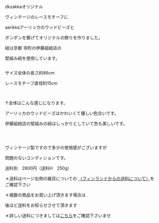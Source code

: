 <link rel="stylesheet" type="text/css" href="/assets/css/styles.css">

dkzakkaオリジナル

ヴィンテージのレースモチーフに

aarikkaアーリッカのウッドビーズと

ポンポンを繋げてオリジナルの飾りを作りました。

紐は京都 寺町の伊藤組紐店の

堅組み紐を使用しています。

<img alt="" src="http://blog.cnobi.jp/v1/blog/user/71e35865e9e62f3f9d70420d6124d2ab/1524577895"/> 

サイズ全体の長さ約86cm

レースモチーフ直径約15cm

<img alt="" src="http://blog.cnobi.jp/v1/blog/user/71e35865e9e62f3f9d70420d6124d2ab/1524575512"/> 

<img alt="" src="http://blog.cnobi.jp/v1/blog/user/71e35865e9e62f3f9d70420d6124d2ab/1524575514"/> 

↑全体はこんな感じになります。

アーリッカのウッドビーズはかわいくて優しい色合いです。

伊藤組紐店の堅組みの紐はしっかりとしていて色も美しいです。

<img alt="" src="http://blog.cnobi.jp/v1/blog/user/71e35865e9e62f3f9d70420d6124d2ab/1524577897"/> 

 

ヴィンテージ製ですので多少の使用感がございますが

問題のないコンディションです。

送料別　2800円（送料H　250g）

＊送料はページ右側の雑貨についての
[〈フィンランドからの送料について〉](https://dkzakka.github.io/2005/03/31/雑貨について.html)をご確認下さい

 

＊複数の商品をお買い上げ頂きます場合は 

後ほど送料をお知らせさせて頂きます

＊詳しい送料につきましては[こちら](http://dkzakka.blog.shinobi.jp/Entry/3385/)をご確認下さいませ
